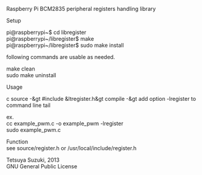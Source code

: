 Raspberry Pi BCM2835 peripheral registers handling library

Setup

pi@raspberrypi~$ cd libregister<br>
pi@raspberrypi~/libregister$ make<br>
pi@raspberrypi~/libregister$ sudo make install<br>

following commands are usable as needed.

make clean<br>
sudo make uninstall

Usage

c source -&gt #include &ltregister.h&gt
compile -&gt add option -lregister to command line tail

ex.<br>
cc example_pwm.c -o example_pwm -lregister<br>
sudo example_pwm.c<br>

Function<br>
see source/register.h or /usr/local/include/register.h

Tetsuya Suzuki, 2013<br>
GNU General Public License

